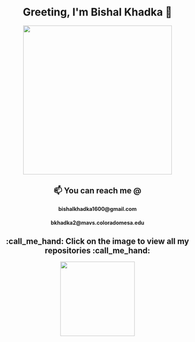 <h1 align = 'center'>  Greeting, I'm Bishal Khadka 👋 </h1>
<div align='center'>
<img src = "https://scontent-den4-1.xx.fbcdn.net/v/t1.0-9/116108607_3284456461620564_6814871328061422676_o.jpg?_nc_cat=106&_nc_sid=09cbfe&_nc_ohc=6HqOMKXYnxQAX9Hzf5W&_nc_ht=scontent-den4-1.xx&oh=7f6a8d07d4b009e9c09cfc7d83f91a36&oe=5F97ABC1" height=400 width=400>
 </div>
<h2 align='center'> 📫 You can reach me @ </h2>
  <h4 align='center'> bishalkhadka1600@gmail.com </h4>  <h4 align='center'> bkhadka2@mavs.coloradomesa.edu </h4>
  
<h2 align='center'> :call_me_hand: Click on the image to view all my repositories :call_me_hand: </h2>

  <div align='center'>
<a href = "https://github.com/bkhadka2?tab=repositories"> <img src = 'https://cdn.pixabay.com/photo/2013/07/13/09/56/nepal-156329_960_720.png' height = 200 width = 200> </a>
  </div>
